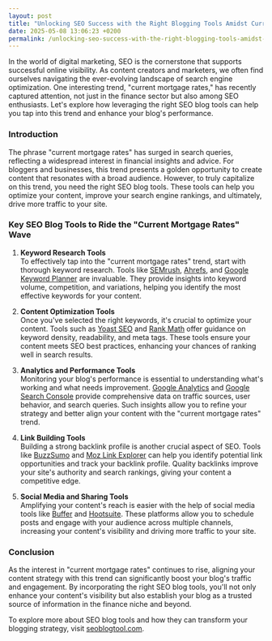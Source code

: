 ```yaml
---
layout: post
title: "Unlocking SEO Success with the Right Blogging Tools Amidst Current Mortgage Rates Trends"
date: 2025-05-08 13:06:23 +0200
permalink: /unlocking-seo-success-with-the-right-blogging-tools-amidst-current-mortgage-rates-trends/
---
```



In the world of digital marketing, SEO is the cornerstone that supports successful online visibility. As content creators and marketers, we often find ourselves navigating the ever-evolving landscape of search engine optimization. One interesting trend, "current mortgage rates," has recently captured attention, not just in the finance sector but also among SEO enthusiasts. Let's explore how leveraging the right SEO blog tools can help you tap into this trend and enhance your blog's performance.

### Introduction

The phrase "current mortgage rates" has surged in search queries, reflecting a widespread interest in financial insights and advice. For bloggers and businesses, this trend presents a golden opportunity to create content that resonates with a broad audience. However, to truly capitalize on this trend, you need the right SEO blog tools. These tools can help you optimize your content, improve your search engine rankings, and ultimately, drive more traffic to your site.

### Key SEO Blog Tools to Ride the "Current Mortgage Rates" Wave

1. **Keyword Research Tools**  
   To effectively tap into the "current mortgage rates" trend, start with thorough keyword research. Tools like [SEMrush](https://www.semrush.com), [Ahrefs](https://ahrefs.com), and [Google Keyword Planner](https://ads.google.com/home/tools/keyword-planner/) are invaluable. They provide insights into keyword volume, competition, and variations, helping you identify the most effective keywords for your content.

2. **Content Optimization Tools**  
   Once you've selected the right keywords, it's crucial to optimize your content. Tools such as [Yoast SEO](https://yoast.com/wordpress/plugins/seo/) and [Rank Math](https://rankmath.com) offer guidance on keyword density, readability, and meta tags. These tools ensure your content meets SEO best practices, enhancing your chances of ranking well in search results.

3. **Analytics and Performance Tools**  
   Monitoring your blog's performance is essential to understanding what's working and what needs improvement. [Google Analytics](https://analytics.google.com) and [Google Search Console](https://search.google.com/search-console) provide comprehensive data on traffic sources, user behavior, and search queries. Such insights allow you to refine your strategy and better align your content with the "current mortgage rates" trend.

4. **Link Building Tools**  
   Building a strong backlink profile is another crucial aspect of SEO. Tools like [BuzzSumo](https://buzzsumo.com) and [Moz Link Explorer](https://moz.com/link-explorer) can help you identify potential link opportunities and track your backlink profile. Quality backlinks improve your site's authority and search rankings, giving your content a competitive edge.

5. **Social Media and Sharing Tools**  
   Amplifying your content's reach is easier with the help of social media tools like [Buffer](https://buffer.com) and [Hootsuite](https://hootsuite.com). These platforms allow you to schedule posts and engage with your audience across multiple channels, increasing your content's visibility and driving more traffic to your site.

### Conclusion

As the interest in "current mortgage rates" continues to rise, aligning your content strategy with this trend can significantly boost your blog's traffic and engagement. By incorporating the right SEO blog tools, you'll not only enhance your content's visibility but also establish your blog as a trusted source of information in the finance niche and beyond.

To explore more about SEO blog tools and how they can transform your blogging strategy, visit [seoblogtool.com](https://seoblogtool.com/).